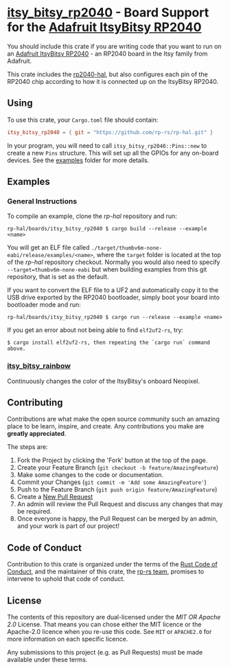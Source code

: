 # [itsy_bitsy_rp2040] - Board Support for the [Adafruit ItsyBitsy RP2040]

You should include this crate if you are writing code that you want to run on
an [Adafruit ItsyBitsy RP2040] - an RP2040 board in the Itsy family from Adafruit.

This crate includes the [rp2040-hal], but also configures each pin of the
RP2040 chip according to how it is connected up on the ItsyBitsy RP2040.

[Adafruit ItsyBitsy RP2040]: https://www.adafruit.com/product/4888
[itsy_bitsy_rp2040]: https://github.com/rp-rs/rp-hal/tree/main/boards/itsy_bitsy_rp2040
[rp2040-hal]: https://github.com/rp-rs/rp-hal/tree/main/rp2040-hal
[Raspberry Silicon RP2040]: https://www.raspberrypi.org/products/rp2040/

## Using

To use this crate, your `Cargo.toml` file should contain:

```toml
itsy_bitsy_rp2040 = { git = "https://github.com/rp-rs/rp-hal.git" }
```

In your program, you will need to call `itsy_bitsy_rp2040::Pins::new` to create
a new `Pins` structure. This will set up all the GPIOs for any on-board
devices. See the [examples](./examples) folder for more details.

## Examples

### General Instructions

To compile an example, clone the _rp-hal_ repository and run:

```console
rp-hal/boards/itsy_bitsy_rp2040 $ cargo build --release --example <name>
```

You will get an ELF file called
`./target/thumbv6m-none-eabi/release/examples/<name>`, where the `target`
folder is located at the top of the _rp-hal_ repository checkout. Normally
you would also need to specify `--target=thumbv6m-none-eabi` but when
building examples from this git repository, that is set as the default.

If you want to convert the ELF file to a UF2 and automatically copy it to the
USB drive exported by the RP2040 bootloader, simply boot your board into
bootloader mode and run:

```console
rp-hal/boards/itsy_bitsy_rp2040 $ cargo run --release --example <name>
```

If you get an error about not being able to find `elf2uf2-rs`, try:

```console
$ cargo install elf2uf2-rs, then repeating the `cargo run` command above.
```

### [itsy_bitsy_rainbow](./examples/itsy_bitsy_rainbow.rs)

Continuously changes the color of the ItsyBitsy's onboard Neopixel.

## Contributing

Contributions are what make the open source community such an amazing place to
be learn, inspire, and create. Any contributions you make are **greatly
appreciated**.

The steps are:

1. Fork the Project by clicking the 'Fork' button at the top of the page.
2. Create your Feature Branch (`git checkout -b feature/AmazingFeature`)
3. Make some changes to the code or documentation.
4. Commit your Changes (`git commit -m 'Add some AmazingFeature'`)
5. Push to the Feature Branch (`git push origin feature/AmazingFeature`)
6. Create a [New Pull Request](https://github.com/rp-rs/rp-hal/pulls)
7. An admin will review the Pull Request and discuss any changes that may be required.
8. Once everyone is happy, the Pull Request can be merged by an admin, and your work is part of our project!

## Code of Conduct

Contribution to this crate is organized under the terms of the [Rust Code of
Conduct][CoC], and the maintainer of this crate, the [rp-rs team], promises
to intervene to uphold that code of conduct.

[CoC]: CODE_OF_CONDUCT.md
[rp-rs team]: https://github.com/orgs/rp-rs/teams/rp-rs

## License

The contents of this repository are dual-licensed under the _MIT OR Apache
2.0_ License. That means you can chose either the MIT licence or the
Apache-2.0 licence when you re-use this code. See `MIT` or `APACHE2.0` for more
information on each specific licence.

Any submissions to this project (e.g. as Pull Requests) must be made available
under these terms.

